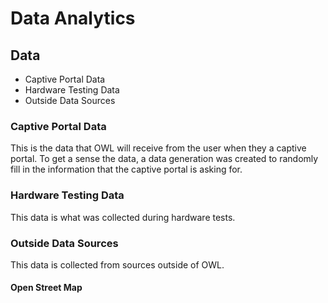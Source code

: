 # Data Analytics

## Data
* Captive Portal Data
* Hardware Testing Data
* Outside Data Sources

### Captive Portal Data

This is the data that OWL will receive from the user when they a captive portal. To get a sense the data, a data generation 
was created to randomly fill in the information that the captive portal is asking for. 

### Hardware Testing Data

This data is what was collected during hardware tests. 

### Outside Data Sources

This data is collected from sources outside of OWL.

#### Open Street Map
